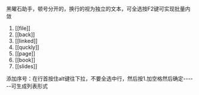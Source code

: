 黑曜石助手，顿号分开的，换行的视为独立的文本，可全选按F2键可实现批量内敛
1. [[file]]
1. [[back]]
1. [[linked]]
1. [[quckly]]
1. [[page]]
1. [[book]]
1. [[slides]]

添加序号：在行首按住alt键往下拉，不要全选中行，然后按1.加空格然后确定------可生成列表形式


